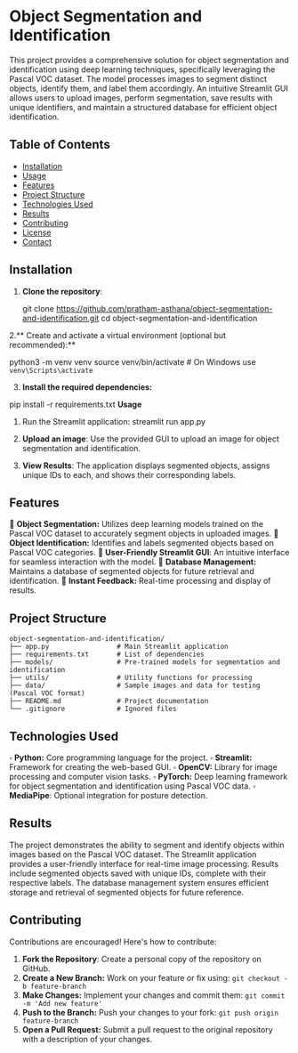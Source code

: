 #  Object Segmentation and Identification

This project provides a comprehensive solution for object segmentation and identification using deep learning techniques, specifically leveraging the Pascal VOC dataset. The model processes images to segment distinct objects, identify them, and label them accordingly. An intuitive Streamlit GUI allows users to upload images, perform segmentation, save results with unique identifiers, and maintain a structured database for efficient object identification.

## **Table of Contents**
- [Installation](#installation)
- [Usage](#usage)
- [Features](#features)
- [Project Structure](#project-structure)
- [Technologies Used](#technologies-used)
- [Results](#results)
- [Contributing](#contributing)
- [License](#license)
- [Contact](#contact)

## Installation
1. **Clone the repository**:

   git clone https://github.com/pratham-asthana/object-segmentation-and-identification.git
   cd object-segmentation-and-identification
   
2.** Create and activate a virtual environment (optional but recommended):**

python3 -m venv venv
source venv/bin/activate  # On Windows use `venv\Scripts\activate`

3. **Install the required dependencies:**

pip install -r requirements.txt
**Usage**
1. Run the Streamlit application:
streamlit run app.py

2. **Upload an image**: Use the provided GUI to upload an image for object segmentation and identification.

3. **View Results**: The application displays segmented objects, assigns unique IDs to each, and shows their corresponding labels.

## **Features**
📍 **Object Segmentation:** Utilizes deep learning models trained on the Pascal VOC dataset to accurately segment objects in uploaded images.
📍 **Object Identification:** Identifies and labels segmented objects based on Pascal VOC categories.
📍 **User-Friendly Streamlit GUI**: An intuitive interface for seamless interaction with the model.
📍 **Database Management:** Maintains a database of segmented objects for future retrieval and identification.
📍 **Instant Feedback:** Real-time processing and display of results.

## **Project Structure**

```
object-segmentation-and-identification/
├── app.py                 # Main Streamlit application
├── requirements.txt       # List of dependencies
├── models/                # Pre-trained models for segmentation and identification
├── utils/                 # Utility functions for processing
├── data/                  # Sample images and data for testing (Pascal VOC format)
├── README.md              # Project documentation
└── .gitignore             # Ignored files 
```
## Technologies Used
     
▫️ **Python:** Core programming language for the project.
▫️ **Streamlit:** Framework for creating the web-based GUI.
▫️ **OpenCV:** Library for image processing and computer vision tasks.
▫️ **PyTorch:** Deep learning framework for object segmentation and identification using Pascal VOC data.
▫️ **MediaPipe**: Optional integration for posture detection.

## **Results**
The project demonstrates the ability to segment and identify objects within images based on the Pascal VOC dataset. The Streamlit application provides a user-friendly interface for real-time image processing. Results include segmented objects saved with unique IDs, complete with their respective labels. The database management system ensures efficient storage and retrieval of segmented objects for future reference.

## **Contributing**

Contributions are encouraged! Here's how to contribute:
1. **Fork the Repository**: Create a personal copy of the repository on GitHub.
2. **Create a New Branch:** Work on your feature or fix using: ``` git checkout -b feature-branch ```
3. **Make Changes:** Implement your changes and commit them: 
``` git commit -m 'Add new feature' ```
4. **Push to the Branch:** Push your changes to your fork: ``` git push origin feature-branch ```
5. **Open a Pull Request:** Submit a pull request to the original repository with a description of your changes.
